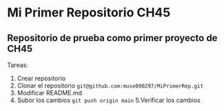 # Mi Primer Repositorio CH45

## Repositorio de prueba como primer proyecto de CH45

Tareas:
1. Crear repositorio
2. Clonar el repositorio
` git@github.com:muse090297/MiPrimerRep.git `
3. Modificar README.md
4. Subor los cambios
` git push origin main `
5.Verificar los cambios